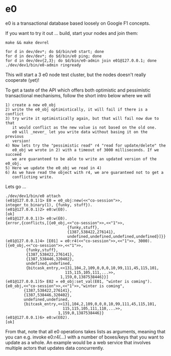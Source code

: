 e0
==

e0 is a transactional database based loosely on Google F1 concepts.

If you want to try it out ... build, start your nodes and join them:

    make && make devrel

    for d in dev/dev*; do $d/bin/e0 start; done
    for d in dev/dev*; do $d/bin/e0 ping; done
    for d in dev/dev{2,3}; do $d/bin/e0-admin join e01@127.0.0.1; done
    ./dev/dev1/bin/e0-admin ringready

This will start a 3 e0 node test cluster, but the nodes doesn't really cooperate (yet)!

To get a taste of the API which offers both optimistic and pessimistic
transactional mechanisms, follow the short intro below where we will

    1) create a new e0_obj
    2) write the e0_obj optimistically, it will fail if there is a conflict
    3) try write it optimistically again, but that will fail now due to that
       it would conflict as the new value is not based on the old one.
       e0 will _never_ let you write data without basing it on the previous
       version!
    4) Now lets try the "pessimistic read" r4 "read for update/delete" the 
       e0_obj we wrote in 2) with a timeout of 3000 milliseconds. If we succeed
       we are guaranteed to be able to write an updated version of the e0_obj.
    5) Here we update the e0_obj we read in 4)
    6) As we have read the object with r4, we are guaranteed not to get a 
       conflicting write. 

Lets go ...

    ./dev/dev1/bin/e0 attach
    (e01@127.0.0.1)1> E0 = e0_obj:new(<<"co-session">>, integer_to_binary(1), {funky, stuff}).
    (e01@127.0.0.1)2> e0:w(E0).
    [ok]
    (e01@127.0.0.1)3> e0:w(E0).
    {error,{conflicts,[{e0_obj,<<"co-session">>,<<"1">>,
                               {funky,stuff},
                               {1387,538422,276141},
                               undefined,undefined,undefined,undefined}]}}
    (e01@127.0.0.1)4> [E01] = e0:r4(<<"co-session">>,<<"1">>, 3000). 
    [{e0_obj,<<"co-session">>,<<"1">>,
             {funky,stuff},
             {1387,538422,276141},
             {1387,538446,320402},
             undefined,undefined,
             {bitcask_entry,<<131,104,2,109,0,0,0,10,99,111,45,115,101,
                              115,115,105,111,...>>,
                            1,159,0,1387538446}}]
    (e01@127.0.0.1)5> E02 = e0_obj:set_val(E01, "winter is coming").
    {e0_obj,<<"co-session">>,<<"1">>,"winter is coming",
            {1387,538422,276141},
            {1387,538446,320402},
            undefined,undefined,
            {bitcask_entry,<<131,104,2,109,0,0,0,10,99,111,45,115,101,
                             115,115,105,111,110,...>>,
                           1,159,0,1387538446}}
    (e01@127.0.0.1)6> e0:w(E02).
    [ok]

From that, note that all e0 operations takes lists as arguments, meaning that
you can e.g. invoke e0:r4(...) with a number of boxes/keys that you want to update
as a whole. An example would be a web service that involves multiple actors that
updates data concurrently.

